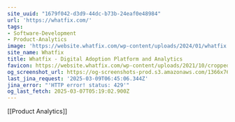 ```yaml
---
site_uuid: "1679f042-d3d9-44dc-b73b-24eaf0e48984"
url: 'https://whatfix.com/'
tags:
- Software-Development
- Product-Analytics
image: 'https://website.whatfix.com/wp-content/uploads/2024/01/whatfix.png'
site_name: Whatfix
title: Whatfix - Digital Adoption Platform and Analytics
favicon: https://website.whatfix.com/wp-content/uploads/2021/10/cropped-favicon-updated2-192x192.png
og_screenshot_url: https://og-screenshots-prod.s3.amazonaws.com/1366x768/80/false/fb669194189cb4fca94ae54b36eb199b3333ff444116ef1613a68a90532efc3a.jpeg
last_jina_request: '2025-03-09T06:45:06.344Z'
jina_error: "'HTTP error! status: 429'"
og_last_fetch: 2025-03-07T05:19:02.900Z
---
```

[[Product Analytics]]

